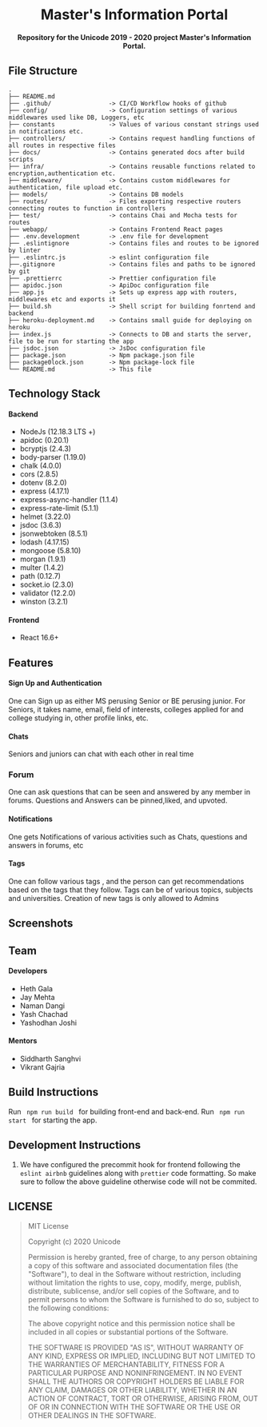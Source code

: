 <h1 align="center">Master's Information Portal</h1>

<h4 align='center'> Repository for the Unicode 2019 - 2020 project Master's Information Portal.</h4>

## File Structure

```
.
├── README.md
├── .github/                -> CI/CD Workflow hooks of github
├── config/                 -> Configuration settings of various middlewares used like DB, Loggers, etc
├── constants               -> Values of various constant strings used in notifications etc.
├── controllers/            -> Contains request handling functions of all routes in respective files
├── docs/                   -> Contains generated docs after build scripts
├── infra/                  -> Contains reusable functions related to encryption,authentication etc.
├── middleware/             -> Contains custom middlewares for authentication, file upload etc.
├── models/                 -> Contains DB models
├── routes/                 -> Files exporting respective routers connecting routes to function in controllers
├── test/                   -> contains Chai and Mocha tests for routes
├── webapp/                 -> Contains Frontend React pages
├── .env.development        -> .env file for development
├── .eslintignore           -> Contains files and routes to be ignored by linter
├── .eslintrc.js            -> eslint configuration file
├──.gitignore               -> Contains files and paths to be ignored by git
├── .prettierrc             -> Prettier configuration file
├── apidoc.json             -> ApiDoc configuration file
├── app.js                  -> Sets up express app with routers, middlewares etc and exports it
├── build.sh                -> Shell script for building fonrtend and backend
├── heroku-deployment.md    -> Contains small guide for deploying on heroku
├── index.js                -> Connects to DB and starts the server, file to be run for starting the app
├── jsdoc.json              -> JsDoc configuration file
├── package.json            -> Npm package.json file
├── package0lock.json       -> Npm package-lock file
└── README.md               -> This file
```

## Technology Stack

#### Backend

- NodeJs                (12.18.3 LTS +)
- apidoc                (0.20.1)
- bcryptjs              (2.4.3)
- body-parser           (1.19.0)
- chalk                 (4.0.0)
- cors                  (2.8.5)
- dotenv                (8.2.0)
- express               (4.17.1)
- express-async-handler (1.1.4)
- express-rate-limit    (5.1.1)
- helmet                (3.22.0)
- jsdoc                 (3.6.3)
- jsonwebtoken          (8.5.1)
- lodash                (4.17.15)
- mongoose              (5.8.10)
- morgan                (1.9.1)
- multer                (1.4.2)
- path                  (0.12.7)
- socket.io             (2.3.0)
- validator             (12.2.0)
- winston               (3.2.1)

#### Frontend

- React 16.6+

## Features

#### Sign Up and Authentication

One can Sign up as either MS perusing Senior or BE perusing junior. For Seniors, it takes name, email, field of interests, colleges applied for and college studying in, other profile links, etc.

#### Chats

Seniors and juniors can chat with each other in real time

### Forum

One can ask questions that can be seen and answered by any member in forums. Questions and Answers can be pinned,liked, and upvoted.

#### Notifications

One gets Notifications of various activities such as Chats, questions and answers in forums, etc

#### Tags

One can follow various tags , and the person can get recommendations based on the tags that they follow. Tags can be of various topics, subjects and universities. Creation of new tags is only allowed to Admins


## Screenshots



## Team

#### Developers

<ul>
<li>Heth Gala</li>
<li>Jay Mehta</li>
<li>Naman Dangi</li>
<li>Yash Chachad</li>
<li>Yashodhan Joshi</li>
</ul>

#### Mentors

<ul>
<li>Siddharth Sanghvi</li>
<li>Vikrant Gajria</li>
</ul>

## Build Instructions

Run <code> npm run build </code> for building front-end and back-end.
Run <code> npm run start </code> for starting the app.

## Development Instructions

1. We have configured the precommit hook for frontend following the `eslint airbnb` guidelines along with `prettier` code formatting. So make sure to follow the above guideline otherwise code will not be commited.


## LICENSE

> MIT License
>
> Copyright (c) 2020 Unicode
>
> Permission is hereby granted, free of charge, to any person obtaining a copy of this software and associated documentation files (the "Software"), to deal in the Software without restriction, including without limitation the rights to use, copy, modify, merge, publish, distribute, sublicense, and/or sell copies of the Software, and to permit persons to whom the Software is furnished to do so, subject to the following conditions:
>
> The above copyright notice and this permission notice shall be included in all copies or substantial portions of the Software.
>
> THE SOFTWARE IS PROVIDED "AS IS", WITHOUT WARRANTY OF ANY KIND, EXPRESS OR IMPLIED, INCLUDING BUT NOT LIMITED TO THE WARRANTIES OF MERCHANTABILITY, FITNESS FOR A PARTICULAR PURPOSE AND NONINFRINGEMENT. IN NO EVENT SHALL THE AUTHORS OR COPYRIGHT HOLDERS BE LIABLE FOR ANY CLAIM, DAMAGES OR OTHER LIABILITY, WHETHER IN AN ACTION OF CONTRACT, TORT OR OTHERWISE, ARISING FROM, OUT OF OR IN CONNECTION WITH THE SOFTWARE OR THE USE OR OTHER DEALINGS IN THE SOFTWARE.
